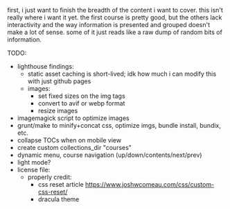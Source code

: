 first, i just want to finish the breadth of the content i want to cover.
this isn't really where i want it yet.
the first course is pretty good, but the others lack interactivity and the way information is presented and grouped doesn't make a lot of sense. some of it just reads like a raw dump of random bits of information.

TODO:

- lighthouse findings:
  * static asset caching is short-lived; idk how much i can modify this with just github pages
  * images:
    + set fixed sizes on the img tags
    + convert to avif or webp format
    + resize images
- imagemagick script to optimize images
- grunt/make to minify+concat css, optimize imgs, bundle install, bundix, etc.
- collapse TOCs when on mobile view
- create custom collections_dir "courses"
- dynamic menu, course navigation (up/down/contents/next/prev)
- light mode?
- license file:
  * properly credit:
    + css reset article https://www.joshwcomeau.com/css/custom-css-reset/
    + dracula theme
